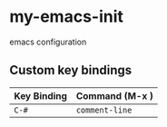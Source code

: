 # my-emacs-init
emacs configuration

## Custom key bindings

| Key Binding | Command (M-x <cmd>)|
|-------------|--------------------|
| `C-#`       | `comment-line`     |
